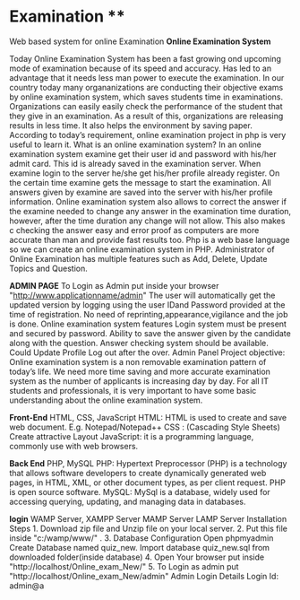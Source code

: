 # Examination **
Web based system for online Examination
**Online Examination System**

Today Online Examination System has been a fast growing ond upcoming mode of examination because of its speed and accuracy. Has led to an advantage that it needs less man power to execute the examination. In our country today many organanizations are conducting their objective exams by online examination system, which saves students time in examinations. Organizations can easily easily check the performance of the student that they give in an examination. As a result of this, organizations are releasing results in less time. It also helps the environment by saving paper. According to today’s requirement, online examination project in php is very useful to learn it.  What is an online examination system? In an online examination system examine get their user id and password with his/her admit card. This id is already saved in the examination server. When examine login to the server he/she get his/her profile already register. On the certain time examine gets the message to start the examination. All answers given by examine are saved into the server with his/her profile information. Online examination system also allows to correct the answer if the examine needed to change any answer in the examination time duration, however, after the time duration any change will not allow. This also makes c checking the answer easy and error proof as computers are more accurate than man and provide fast results too. Php is a web base language so we can create an online examination system in PHP.  Administrator of Online Examination has multiple features such as Add, Delete, Update Topics and Question.

**ADMIN PAGE**
To Login as Admin put inside your browser "http://www.applicationname/admin"  The user will automatically get the updated version by logging using the user IDand Password provided at the time of registration. No need of reprinting,appearance,vigilance and the job is done.  Online examination system features Login system must be present and secured by password. Ability to save the answer given by the candidate along with the question. Answer checking system should be available. Could Update Profile Log out after the over. Admin Panel Project objective: Online examination system is a non removable examination pattern of today’s life. We need more time saving and more accurate examination system as the number of applicants is increasing day by day. For all IT students and professionals, it is very important to have some basic understanding about the online examination system.

**Front-End**
HTML, CSS, JavaScript  HTML: HTML is used to create and save web document. E.g. Notepad/Notepad++ CSS : (Cascading Style Sheets) Create attractive Layout JavaScript: it is a programming language, commonly use with web browsers. 

**Back End**
PHP, MySQL  PHP: Hypertext Preprocessor (PHP) is a 
technology that allows software developers to create dynamically generated web pages, in HTML, XML, or other document types, as per client request. PHP is open source software. MySQL: MySql is a database, widely used for accessing querying, updating, and managing data in databases.

**login**
WAMP Server, XAMPP Server MAMP Server LAMP Server Installation Steps 1. Download zip file and Unzip file on your local server. 2. Put this file inside "c:/wamp/www/" 
. 3. Database Configuration Open phpmyadmin Create Database named quiz_new. Import database quiz_new.sql from downloaded folder(inside database) 4. 
Open Your browser put inside "http://localhost/Online_exam_New/" 5. To Login as admin put "http://localhost/Online_exam_New/admin" Admin Login Details Login Id: 
admin@a
